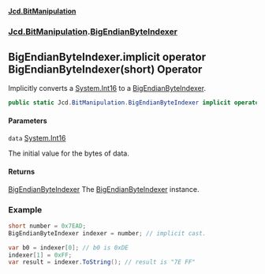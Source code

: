 #### [Jcd.BitManipulation](index 'index')
### [Jcd.BitManipulation](Jcd.BitManipulation 'Jcd.BitManipulation').[BigEndianByteIndexer](Jcd.BitManipulation.BigEndianByteIndexer 'Jcd.BitManipulation.BigEndianByteIndexer')

## BigEndianByteIndexer.implicit operator BigEndianByteIndexer(short) Operator

Implicitly converts a [System.Int16](https://docs.microsoft.com/en-us/dotnet/api/System.Int16 'System.Int16') to a [BigEndianByteIndexer](Jcd.BitManipulation.BigEndianByteIndexer 'Jcd.BitManipulation.BigEndianByteIndexer').

```csharp
public static Jcd.BitManipulation.BigEndianByteIndexer implicit operator BigEndianByteIndexer(short data);
```
#### Parameters

<a name='Jcd.BitManipulation.BigEndianByteIndexer.op_ImplicitJcd.BitManipulation.BigEndianByteIndexer(short).data'></a>

`data` [System.Int16](https://docs.microsoft.com/en-us/dotnet/api/System.Int16 'System.Int16')

The initial value for the bytes of data.

#### Returns
[BigEndianByteIndexer](Jcd.BitManipulation.BigEndianByteIndexer 'Jcd.BitManipulation.BigEndianByteIndexer')
The [BigEndianByteIndexer](Jcd.BitManipulation.BigEndianByteIndexer 'Jcd.BitManipulation.BigEndianByteIndexer') instance.

### Example

```csharp
short number = 0x7EAD;
BigEndianByteIndexer indexer = number; // implicit cast.

var b0 = indexer[0]; // b0 is 0xDE
indexer[1] = 0xFF;
var result = indexer.ToString(); // result is "7E FF"
```